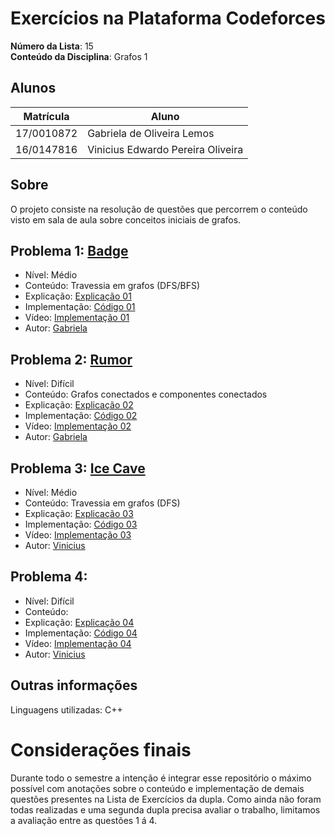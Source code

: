 # Exercícios na Plataforma Codeforces

**Número da Lista**: 15 <br>
**Conteúdo da Disciplina**: Grafos 1<br>

## Alunos
|Matrícula | Aluno |
| -- | -- |
| 17/0010872  |  Gabriela de Oliveira Lemos |
| 16/0147816 | Vinicius Edwardo Pereira Oliveira |

## Sobre 
O projeto consiste na resolução de questões que percorrem o conteúdo visto em sala de aula sobre conceitos iniciais de grafos. 

## Problema 1: [Badge](https://codeforces.com/problemset/problem/1020/B)

- Nível: Médio
- Conteúdo: Travessia em grafos (DFS/BFS)
- Explicação: [Explicação 01](https://github.com/projeto-de-algoritmos-2024/Grafos1_Codeforces/blob/master/explicacao/explicacao01.md)
- Implementação: [Código 01](https://github.com/projeto-de-algoritmos-2024/Grafos1_Codeforces/blob/master/codigos/questao01.cpp)
- Vídeo: [Implementação 01](https://www.youtube.com/watch?v=3xtmn0it1RY) 
- Autor: [Gabriela](https://github.com/heylisten64)

## Problema 2: [Rumor](https://codeforces.com/problemset/problem/893/C)

- Nível: Difícil
- Conteúdo: Grafos conectados e componentes conectados
- Explicação: [Explicação 02](https://github.com/projeto-de-algoritmos-2024/Grafos1_Codeforces/blob/master/explicacao/explicacao02.md)
- Implementação: [Código 02](https://github.com/projeto-de-algoritmos-2024/Grafos1_Codeforces/blob/master/codigos/questao02.cpp)
- Vídeo: [Implementação 02](https://www.youtube.com/watch?v=mEsLcbdK6q0)
- Autor: [Gabriela](https://github.com/heylisten64)

## Problema 3: [Ice Cave](https://codeforces.com/problemset/problem/540/C)

- Nível: Médio
- Conteúdo: Travessia em grafos (DFS)
- Explicação: [Explicação 03](https://github.com/projeto-de-algoritmos-2024/Grafos1_Codeforces/blob/master/explicacao/explicacao03.md)
- Implementação: [Código 03](https://github.com/projeto-de-algoritmos-2024/Grafos1_Codeforces/blob/master/codigos/icecave.cpp)
- Vídeo: [Implementação 03]()
- Autor: [Vinicius](https://github.com/viniciused26)

## Problema 4: []()

- Nível: Difícil
- Conteúdo: 
- Explicação: [Explicação 04]()
- Implementação: [Código 04]()
- Vídeo: [Implementação 04]()
- Autor: [Vinicius](https://github.com/viniciused26)

<!--
## Screenshots
Adicione 3 ou mais screenshots do projeto em funcionamento.
-->

## Outras informações
Linguagens utilizadas: C++

<!-- ## Instalação 
**Linguagem**: C++<br>
**Framework**: (caso exista)<br>
 Descreva os pré-requisitos para rodar o seu projeto e os comandos necessários.

## Uso 
Explique como usar seu projeto caso haja algum passo a passo após o comando de execução.

## Outros 
Quaisquer outras informações sobre seu projeto podem ser descritas abaixo.

-->
# Considerações finais
Durante todo o semestre a intenção é integrar esse repositório o máximo possível com anotações sobre o conteúdo e implementação de demais questões presentes na Lista de Exercícios da dupla. Como ainda não foram todas realizadas e uma segunda dupla precisa avaliar o trabalho, limitamos a avaliação entre as questões 1 á 4. 

